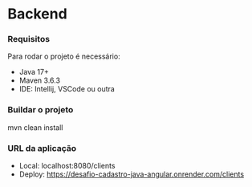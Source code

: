 # Backend
### Requisitos
Para rodar o projeto é necessário:

* Java 17+
* Maven 3.6.3
* IDE: Intellij, VSCode ou outra

### Buildar o projeto
mvn clean install

### URL da aplicação
* Local: localhost:8080/clients
* Deploy: https://desafio-cadastro-java-angular.onrender.com/clients
